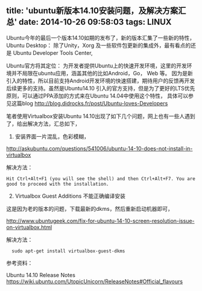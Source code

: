 title: 'ubuntu新版本14.10安装问题，及解决方案汇总'
date: 2014-10-26 09:58:03
tags: LINUX
---

Ubuntu今年的最后一个版本14.10如期的发布了，新的版本汇集了一些新的特性，
Ubuntu Desktop： 除了Unity，Xorg 及一些软件包更新的集成外，最有看点的还是
Ubuntu Developer Tools Center,

Ubuntu官方将其定位： 为开发者提供Ubuntu上的快速开发环境，这里的开发环境并不局限在ubuntu应用，涵盖其他的比如Android，Go，
Web 等。 因为是新引入的特性，所以目前支持Android开发环境的快速搭建，期待用户的反馈再开发后续更多的支持。虽然是Ubuntu14.10
引入的官方支持，但是为了更好的LTS优先原则，可以通过PPA添加的方式来在Ubuntu 14.04中使用这个特性， 具体可以参见这篇blog
http://blog.didrocks.fr/post/Ubuntu-loves-Developers

笔者使用Virtualbox安装Ubuntu 14.10出现了如下几个问题，网上也有一些人遇到了，给出解决方法，汇总如下，

1. 安装界面一片混乱，色彩模糊，

http://askubuntu.com/questions/541006/ubuntu-14-10-does-not-install-in-virtualbox

解决方法：

```
Hit Ctrl+Alt+F1 (you will see the shell) and then Ctrl+Alt+F7. You are good to proceed with the installation.
```

2. Virtualbox Guest Additions 不能正确编译安装

这是因为老的版本的问题，下载最新的dkms，然后重新启动机器即可，

http://www.ubuntugeek.com/fix-for-ubuntu-14-10-screen-resolution-issue-on-virtualbox.html

解决方法： 

```
  sudo apt-get install virtualbox-guest-dkms
```

参考资料：

Ubuntu 14.10 Release Notes
https://wiki.ubuntu.com/UtopicUnicorn/ReleaseNotes#Official_flavours

                                   